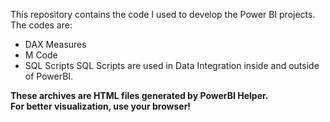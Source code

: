This repository contains the code I used to develop the Power BI projects. The codes are:  
* DAX Measures
* M Code
* SQL Scripts
SQL Scripts are used in Data Integration inside and outside of PowerBI.  

**These archives are HTML files generated by PowerBI Helper.  
For better visualization, use your browser!**
